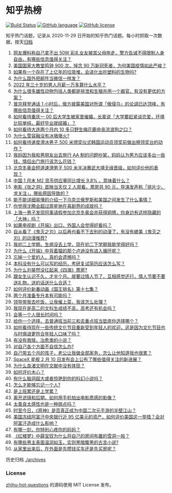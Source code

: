 # 知乎热榜
[![Build Status](https://github.com/ToWeLong/zhihu-hot-questions/workflows/CI/badge.svg)](https://github.com/ToWeLong/zhihu-hot-questions/actions)
[![GitHub language](https://img.shields.io/badge/language-golang-orange.svg)](https://golang.org/)
[![GitHub license](https://img.shields.io/github/license/ToWeLong/zhihu-hot-questions)](https://github.com/ToWeLong/zhihu-hot-questions/blob/main/LICENSE)

知乎热门话题，记录从 2020-11-29 日开始的知乎热门话题。每小时抓取一次数据，按天[归档](./archives)

<!-- BEGIN -->

1. [网友爆料称自己拿不出 50W 彩礼女友被其父母拖走，警方告诫不得限制人身自由，有哪些信息值得关注？](https://www.zhihu.com/question/516097950)
1. [美国国家大教堂鸣钟 900 次，悼念 90 万新冠死者，为何美国疫情如此严峻？](https://www.zhihu.com/question/515549541)
1. [如果有一个存在了上亿年的垃圾堆，会进化出吃塑料的生物吗?](https://www.zhihu.com/question/515450433)
1. [为什么国外把邮件当微信一样发？](https://www.zhihu.com/question/327715169)
1. [2022 年三十岁的男人月薪一万多算什么水平？](https://www.zhihu.com/question/515475808)
1. [为什么很多雄性动物包括人类都是排泄和生殖共用一个器官，有没有更优的方案？](https://www.zhihu.com/question/360529805)
1. [普京拜登通话 1 小时后，俄方披露美国对所谓「俄侵乌」的论调已达顶峰，有哪些信息值得关注？](https://www.zhihu.com/question/516291682)
1. [如何看待重庆一 00 后大学生被家里催婚，长辈说「大学要赶紧谈恋爱，环境比较单纯，最好毕业就结婚」？](https://www.zhihu.com/question/515916896)
1. [如何看待大连两个月内 10 多只野生梅花鹿命丧流浪狗之口？](https://www.zhihu.com/question/515910934)
1. [为什么雪容融没有冰墩墩火?](https://www.zhihu.com/question/515020430)
1. [如何看待速度滑冰男子 500 米颁奖仪式韩国运动员领奖前做出擦领奖台的动作？](https://www.zhihu.com/question/516198351)
1. [我妈因为我和男朋友出去旅行 AA 制的问题吵架，妈妈认为男方应该多出一些钱，情侣出门旅行该怎么花钱？](https://www.zhihu.com/question/511145787)
1. [北京冬奥会短道速滑男子 500 米半决赛武大靖无缘晋级，如何评价他的表现？](https://www.zhihu.com/question/516355260)
1. [中国 1 月末 M2 货币供应量同比增长 9.8% ，意味着什么？](https://www.zhihu.com/question/515800403)
1. [电影《张之洞》首映当天仅 2 人观看，票房共 90 元，导演发声称「排片少，求关注」，哪些原因导致的？](https://www.zhihu.com/question/511303849)
1. [能不能详细易懂的介绍一下乌克兰俄罗斯和美国之间发生了什么事情？](https://www.zhihu.com/question/516188345)
1. [你觉得沈腾会超过周星驰在喜剧界的成就吗？](https://www.zhihu.com/question/287348181)
1. [上海一男子发现同事请假参加北京冬奥会并获得铜牌，你身边有这样隐藏的「大神」吗？](https://www.zhihu.com/question/515958013)
1. [如果电视剧《开端》出口，外国人会觉得好看吗？](https://www.zhihu.com/question/512249702)
1. [自从看了《鬼灭之刃》以后再也看不下去别的动漫了，有没有媲美《鬼灭之刃》的动漫推荐?](https://www.zhihu.com/question/515390259)
1. [我初二上学期，生病没去上学，现在初二下学期我能学得好吗？](https://www.zhihu.com/question/516211913)
1. [为什么《开端》中背着猫的那个卢迪没有进入循环呢？](https://www.zhihu.com/question/511404812)
1. [忘掉一个爱的人，真的会遗憾吗？](https://www.zhihu.com/question/516322269)
1. [本科没有什么可以写的经历，考研复试简历应该怎么写？](https://www.zhihu.com/question/313175414)
1. [为什么刘昊然没扛起来《四海》票房?](https://www.zhihu.com/question/515550916)
1. [跟女生认识不久，才半个月。就要过情人节了，互相感觉还行，情人节要不要送礼物，送的话送什么合适？](https://www.zhihu.com/question/40292015)
1. [如何评价新番动画《国王排名》第十七集？](https://www.zhihu.com/question/513821267)
1. [两个月准备专升本有可能吗？](https://www.zhihu.com/question/398955066)
1. [领导带我去吃饭，让我催上菜，我该怎么处理？](https://www.zhihu.com/question/510566149)
1. [我现在是高二的文科生成绩不高，高考还有机会吗？](https://www.zhihu.com/question/516207495)
1. [会等一个人很长时间吗？](https://www.zhihu.com/question/514949644)
1. [给你一个选择，去普通班当前三和去重点班当垫底你选择哪个？](https://www.zhihu.com/question/516149668)
1. [如何看待现在一些传统文化节目重新受到年轻人的欢迎，这是因为文化节目也与时俱进更符合年轻人口味了吗？](https://www.zhihu.com/question/516126609)
1. [有没有救赎，治愈类的小说？](https://www.zhihu.com/question/466234969)
1. [对自己各个方面不自信怎么办?](https://www.zhihu.com/question/516287113)
1. [自己带五个月的孩子，老公让我做全部家务，怎么让他知道我也很累？](https://www.zhihu.com/question/513639790)
1. [SpaceX 星舰 2 月 10 日发布会上公布了哪些值得关注的新进展？](https://www.zhihu.com/question/515929030)
1. [为什么良渚文明在文献中没有体现？](https://www.zhihu.com/question/324875535)
1. [如何评价木心？](https://www.zhihu.com/question/20492929)
1. [有什么脑洞超大或者惊艳到你的科幻小说吗？](https://www.zhihu.com/question/286095689)
1. [怎么才能够忘记一个人?](https://www.zhihu.com/question/515130477)
1. [是上班累还是上学累？](https://www.zhihu.com/question/514548800)
1. [离开滤镜和后期，如何用手机拍出电影质感的影像？](https://www.zhihu.com/question/516123782)
1. [太善良太感性也是一种弱点吗？](https://www.zhihu.com/question/511095533)
1. [时至今日，《原神》是否真正成为中国二次元手游的半壁江山？](https://www.zhihu.com/question/516043203)
1. [美国冻结阿富汗中央银行近 95 亿美元的资产，如何评价美国这一举措？会对阿富汗造成什么影响？](https://www.zhihu.com/question/480627714)
1. [有哪一刻，你特别心疼你的妈妈？](https://www.zhihu.com/question/267430528)
1. [《红楼梦》中薛宝钗为什么将自己的房间布置的雪洞一般？](https://www.zhihu.com/question/357898813)
1. [有哪些男主表面温润如玉，实则黑暗腹黑的古言小说?](https://www.zhihu.com/question/370268526)
1. [从家里出来后，在外面是先攒钱买车还是先买房呢？](https://www.zhihu.com/question/516239231)

<!-- END -->

历史归档 [./archives](./archives)


### License
[zhihu-hot-questions](https://github.com/towelong/zhihu-hot-questions) 的源码使用 MIT License 发布。